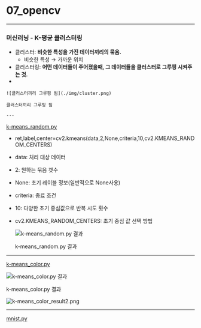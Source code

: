 # 07_opencv

---

### 머신러닝 - K-평균 클러스터링

- 클러스터: **비슷한 특성을 가진 데이터끼리의 묶음.**
    - 비슷한 특성 → 가까운 위치
- 클러스터링: **어떤 데이터들이 주어졌을때, 그 데이터들을 클러스터로 그루핑 시켜주는 것.**
- 
    
    ![클러스터끼리 그루핑 됨](./img/cluster.png)
    
    클러스터끼리 그루핑 됨
    
    ---
    

[k-means_random.py](./src/k-means_random.py)

- ret,label,center=cv2.kmeans(data,2,None,criteria,10,cv2.KMEANS_RANDOM_CENTERS)
- data: 처리 대상 데이터
- 2: 원하는 묶음 갯수
- None: 초기 레이블 정보(일반적으로 None사용)
- criteria: 종료 조건
- 10: 다양한 초기 중심값으로 반복 시도 횟수
- cv2.KMEANS_RANDOM_CENTERS: 초기 중심 값 선택 방법
    
    ![k-means_random.py 결과](./img/k-means_random_result.png)
    
    k-means_random.py 결과
    

---

[k-means_color.py](./src/k-means_color.py)

![k-means_color.py 결과](./img/k-means_color_result.png)

k-means_color.py 결과

![k-means_color_result2.png](./img/k-means_color_result2.png)

---

[mnist.py](./src/mnist.py)
